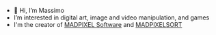 - 👋 Hi, I’m Massimo
- I’m interested in digital art, image and video manipulation, and games
- I'm the creator of [MADPIXEL Software](https://madpixel.software/) and [MADPIXELSORT](https://madpixel.software/madpixelsort)
<!---
madlitch/madlitch is a ✨ special ✨ repository because its `README.md` (this file) appears on your GitHub profile.
You can click the Preview link to take a look at your changes.
--->
